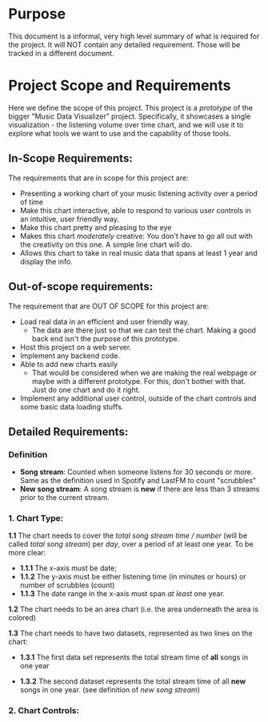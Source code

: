 # Purpose

This document is a informal, very high level summary of what is required for the project. It will NOT contain any detailed requirement. Those will be tracked in a different document.

# Project Scope and Requirements

Here we define the scope of this project. This project is a *prototype* of the bigger "Music Data Visualizer" project. Specifically, it showcases a single visualization - the listening volume over time chart, and we will use it to explore what tools we want to use and the capability of those tools.

## In-Scope Requirements:

The requirements that are in scope for this project are:
* Presenting a working chart of your music listening activity over a period of time
* Make this chart interactive, able to respond to various user controls in an intuitive, user friendly way.
* Make this chart pretty and pleasing to the eye
* Makes this chart *moderately* creative: You don't have to go all out with the creativity on this one. A simple line chart will do.
* Allows this chart to take in real music data that spans at least 1 year and display the info.

## Out-of-scope requirements:

The requirement that are OUT OF SCOPE for this project are:
* Load real data in an efficient and user friendly way. 
    * The data are there just so that we can test the chart. Making a good back end isn't the purpose of this prototype.
* Host this project on a web server.
* Implement any backend code.
* Able to add new charts easily
    * That would be considered when we are making the real webpage or maybe with a different prototype. For this, don't bother with that. Just do one chart and do it right.
* Implement any additional user control, outside of the chart controls and some basic data loading stuffs.


## Detailed Requirements:

### Definition

* **Song stream**: Counted when someone listens for 30 seconds or more. Same as the definition used in Spotify and LastFM to count "scrubbles"
* **New song stream**: A song stream is **new** if there are less than 3 streams prior to the current stream. 

### 1. Chart Type:

**1.1** The chart needs to cover the *total song stream time / number* (will be called *total song stream*) per *day*, over a period of at least one year. To be more clear:    
  * **1.1.1** The x-axis must be date;
  * **1.1.2** The y-axis must be either listening time (in minutes or hours) or number of scrubbles (count)
  * **1.1.3** The date range in the x-axis must span <i>at least </i> one year.

**1.2** The chart needs to be an area chart (i.e. the area underneath the area is colored)

**1.3** The chart needs to have two datasets, represented as two lines on the chart:
* **1.3.1** The first data set represents the total stream time of **all** songs in one year

* **1.3.2** The second dataset represents the total stream time of all **new** songs in one year. (see definition of *new song stream*)

### 2. Chart Controls:
